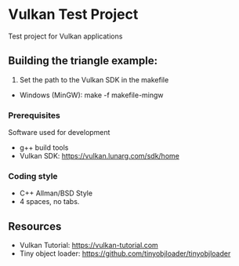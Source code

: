 # Vulkan Test Project

Test project for Vulkan applications

## Building the triangle example:

1. Set the path to the Vulkan SDK in the makefile

* Windows (MinGW): make -f makefile-mingw

### Prerequisites

Software used for development
* g++ build tools
* Vulkan SDK: https://vulkan.lunarg.com/sdk/home 

### Coding style

* C++ Allman/BSD Style
* 4 spaces, no tabs.

## Resources

* Vulkan Tutorial: https://vulkan-tutorial.com
* Tiny object loader: https://github.com/tinyobjloader/tinyobjloader
